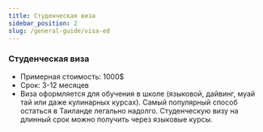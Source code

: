 ```yaml
---
title: Студенческая виза
sidebar_position: 2
slug: /general-guide/visa-ed
---
```


### Студенческая виза
- Примерная стоимость: 1000$
- Срок: 3-12 месяцев
- Виза оформляется для обучения в школе (языковой, дайвинг, муай тай или даже кулинарных курсах). Самый популярный способ остаться в Таиланде легально надолго. Студенческую визу на длинный срок можно получить через языковые курсы.